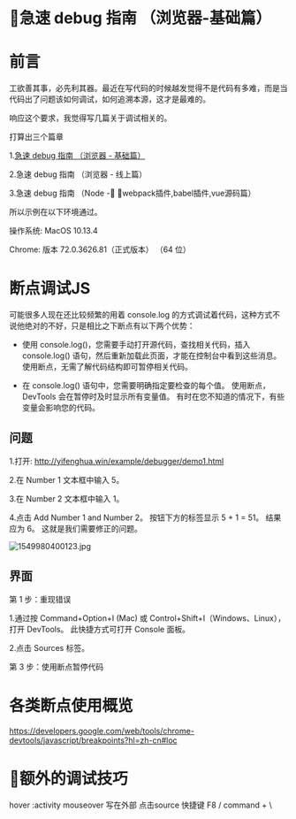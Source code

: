 # 急速 debug 指南 （浏览器-基础篇）

# 前言
工欲善其事，必先利其器。最近在写代码的时候越发觉得不是代码有多难，而是当代码出了问题该如何调试，如何追溯本源，这才是最难的。

响应这个要求，我觉得写几篇关于调试相关的。

打算出三个篇章

1.[急速 debug 指南 （浏览器 - 基础篇）](./)

2.急速 debug 指南 （浏览器 - 线上篇）

3.急速 debug 指南 （Node - webpack插件,babel插件,vue源码篇）

所以示例在以下环境通过。

操作系统: MacOS 10.13.4 

Chrome: 版本 72.0.3626.81（正式版本） （64 位）

# 断点调试JS

可能很多人现在还比较频繁的用着 console.log 的方式调试着代码，这种方式不说他绝对的不好，只是相比之下断点有以下两个优势：

- 使用 console.log()，您需要手动打开源代码，查找相关代码，插入 console.log() 语句，然后重新加载此页面，才能在控制台中看到这些消息。 使用断点，无需了解代码结构即可暂停相关代码。

- 在 console.log() 语句中，您需要明确指定要检查的每个值。 使用断点，DevTools 会在暂停时及时显示所有变量值。 有时在您不知道的情况下，有些变量会影响您的代码。


## 问题

1.打开: http://yifenghua.win/example/debugger/demo1.html

2.在 Number 1 文本框中输入 5。

3.在 Number 2 文本框中输入 1。

4.点击 Add Number 1 and Number 2。 按钮下方的标签显示 5 + 1 = 51。 结果应为 6。 这就是我们需要修正的问题。

![1549980400123.jpg](https://s3.qiufengh.com/blog/1549980400123.jpg)

## 界面

第 1 步：重现错误

1.通过按 Command+Option+I (Mac) 或 Control+Shift+I（Windows、Linux），打开 DevTools。 此快捷方式可打开 Console 面板。

2.点击 Sources 标签。



第 3 步：使用断点暂停代码


# 各类断点使用概览

https://developers.google.com/web/tools/chrome-devtools/javascript/breakpoints?hl=zh-cn#loc



# 额外的调试技巧

hover  :activity
mouseover 
写在外部  点击source 快捷键 F8 / command + \



